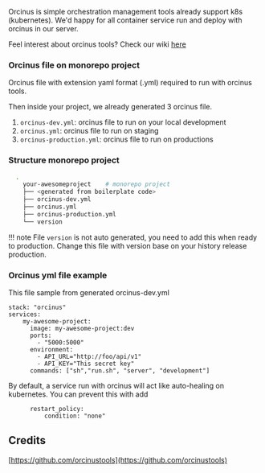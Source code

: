 Orcinus is simple orchestration management tools already support k8s (kubernetes).
We'd happy for all container service run and deploy with orcinus in our server. 

Feel interest about orcinus tools? Check our wiki [here](https://github.com/orcinustools/orcinus/wiki)   


### Orcinus file on monorepo project
Orcinus file with extension yaml format (.yml) required to run with orcinus tools.

Then inside your project, we already generated 3 orcinus file. 

1. `orcinus-dev.yml`: orcinus file to run on your local development
2. `orcinus.yml`: orcinus file to run on staging
3. `orcinus-production.yml`: orcinus file to run on productions

### Structure monorepo project
```bash
  .
	your-awesomeproject    # monorepo project
	├── <generated from boilerplate code>
	├── orcinus-dev.yml  
	├── orcinus.yml  
	├── orcinus-production.yml
	└── version 
```

!!! note
	File `version` is not auto generated, you need to add this when ready to production. 
	Change this file with version base on your history release production.

### Orcinus yml file example
This file sample from generated orcinus-dev.yml 
```
stack: "orcinus"
services:
    my-awesome-project:
      image: my-awesome-project:dev
      ports:
        - "5000:5000"
      environment:
        - API_URL="http://foo/api/v1"
        - API_KEY="This secret key"
      commands: ["sh","run.sh", "server", "development"]

```
By default, a service run with orcinus will act like auto-healing on kubernetes. You can prevent this with add
```
      restart_policy:
          condition: "none"
```  


## Credits
[https://github.com/orcinustools](https://github.com/orcinustools)